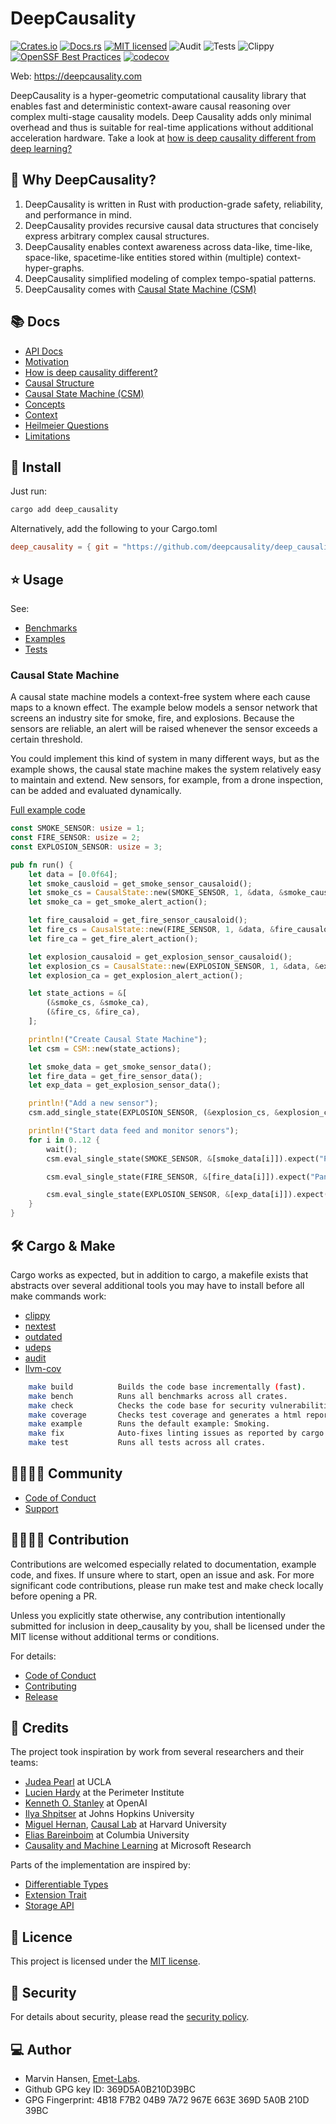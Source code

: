 # DeepCausality

[![Crates.io][crates-badge]][crates-url]
[![Docs.rs][docs-badge]][docs-url]
[![MIT licensed][mit-badge]][mit-url]
![Audit][audit-url]
![Tests][test-url]
![Clippy][clippy-url]
[![OpenSSF Best Practices][ossf-badge]][ossf-url]
[![codecov][codecov-badge]][codecov-url]

[codecov-badge]: https://codecov.io/gh/deepcausality-rs/deep_causality/branch/main/graph/badge.svg?token=W9TA1VVJ7O

[codecov-url]: https://codecov.io/gh/deepcausality-rs/deep_causality

[ossf-badge]: https://bestpractices.coreinfrastructure.org/projects/7568/badge

[ossf-url]:https://bestpractices.coreinfrastructure.org/projects/7568

[crates-badge]: https://img.shields.io/badge/Crates.io-Latest-blue

[crates-url]: https://crates.io/crates/deep_causality

[docs-badge]: https://img.shields.io/badge/Docs.rs-Latest-blue

[docs-url]: https://docs.rs/deep_causality/latest/deep_causality/

[mit-badge]: https://img.shields.io/badge/License-MIT-blue.svg

[mit-url]: https://github.com/deepcausality-rs/deep_causality/blob/main/LICENSE

[audit-url]: https://github.com/deepcausality-rs/deep_causality/actions/workflows/audit.yml/badge.svg

[clippy-url]: https://github.com/deepcausality-rs/deep_causality/actions/workflows/rust-clippy.yml/badge.svg

[test-url]: https://github.com/deepcausality-rs/deep_causality/actions/workflows/run_tests.yml/badge.svg

Web: https://deepcausality.com

DeepCausality is a hyper-geometric computational causality library that enables fast and deterministic context-aware
causal reasoning over complex multi-stage causality models. Deep Causality adds only minimal overhead and thus is
suitable for real-time applications without additional acceleration hardware. Take a look
at [how is deep causality different from deep learning?](docs/difference.md)

## 🤔 Why DeepCausality?

1) DeepCausality is written in Rust with production-grade safety, reliability, and performance in mind.
2) DeepCausality provides recursive causal data structures that concisely express arbitrary complex causal
   structures.
3) DeepCausality enables context awareness across data-like, time-like, space-like, spacetime-like entities stored
   within (multiple) context-hyper-graphs.
4) DeepCausality simplified modeling of complex tempo-spatial patterns.
5) DeepCausality comes with [Causal State Machine (CSM)](docs/causal_state_machine.md)

## 📚 Docs

* [API Docs](https://docs.rs/deep_causality/0.2.4/deep_causality/)
* [Motivation](docs/motivation.md)
* [How is deep causality different?](docs/difference.md)
* [Causal Structure](docs/causal_structure.md)
* [Causal State Machine (CSM)](docs/causal_state_machine.md)
* [Concepts](docs/concepts.md)
* [Context](docs/context.md)
* [Heilmeier Questions](docs/heilmeier_questions.md)
* [Limitations](docs/limitations.md)

## 🚀 Install

Just run:

```bash
cargo add deep_causality
```

Alternatively, add the following to your Cargo.toml

```toml
deep_causality = { git = "https://github.com/deepcausality/deep_causality.git", tag = "0.2.4" }
```

## ⭐ Usage

See:

* [Benchmarks](deep_causality/benches/benchmarks)
* [Examples](deep_causality/examples)
* [Tests](deep_causality/tests)

### Causal State Machine

A causal state machine models a context-free system where each cause maps to a known effect. The example below
models a sensor network that screens an industry site for smoke, fire, and explosions. Because the
sensors are reliable, an alert will be raised whenever the sensor exceeds a certain threshold.

You could implement this kind of system in many different ways, but as the example shows, the causal state machine makes
the system relatively easy to maintain and extend. New sensors, for example, from a drone inspection, can
be added and evaluated dynamically.

[Full example code](deep_causality/examples/csm)

```rust
const SMOKE_SENSOR: usize = 1;
const FIRE_SENSOR: usize = 2;
const EXPLOSION_SENSOR: usize = 3;

pub fn run() {
    let data = [0.0f64];
    let smoke_causloid = get_smoke_sensor_causaloid();
    let smoke_cs = CausalState::new(SMOKE_SENSOR, 1, &data, &smoke_causloid);
    let smoke_ca = get_smoke_alert_action();

    let fire_causaloid = get_fire_sensor_causaloid();
    let fire_cs = CausalState::new(FIRE_SENSOR, 1, &data, &fire_causaloid);
    let fire_ca = get_fire_alert_action();

    let explosion_causaloid = get_explosion_sensor_causaloid();
    let explosion_cs = CausalState::new(EXPLOSION_SENSOR, 1, &data, &explosion_causaloid);
    let explosion_ca = get_explosion_alert_action();

    let state_actions = &[
        (&smoke_cs, &smoke_ca),
        (&fire_cs, &fire_ca),
    ];

    println!("Create Causal State Machine");
    let csm = CSM::new(state_actions);

    let smoke_data = get_smoke_sensor_data();
    let fire_data = get_fire_sensor_data();
    let exp_data = get_explosion_sensor_data();

    println!("Add a new sensor");
    csm.add_single_state(EXPLOSION_SENSOR, (&explosion_cs, &explosion_ca)).expect("Failed to add Explosion sensor");

    println!("Start data feed and monitor senors");
    for i in 0..12 {
        wait();
        csm.eval_single_state(SMOKE_SENSOR, &[smoke_data[i]]).expect("Panic: Smoke sensor failed");

        csm.eval_single_state(FIRE_SENSOR, &[fire_data[i]]).expect("Panic: Fire sensor failed");

        csm.eval_single_state(EXPLOSION_SENSOR, &[exp_data[i]]).expect("Panic: Explosion sensor failed");
    }
}
```

## 🛠️ Cargo & Make

Cargo works as expected, but in addition to cargo, a makefile exists
that abstracts over several additional tools you may have to install
before all make commands work:

* [clippy](https://github.com/rust-lang/rust-clippy)
* [nextest](https://nexte.st/)
* [outdated](https://github.com/kbknapp/cargo-outdated)
* [udeps](https://crates.io/crates/cargo-udeps)
* [audit](https://crates.io/crates/cargo-audit)
* [llvm-cov](https://github.com/taiki-e/cargo-llvm-cov#installation)

```bash 
    make build          Builds the code base incrementally (fast).
    make bench          Runs all benchmarks across all crates.
    make check          Checks the code base for security vulnerabilities.
    make coverage       Checks test coverage and generates a html report.
    make example        Runs the default example: Smoking.
    make fix            Auto-fixes linting issues as reported by cargo and clippy.
    make test           Runs all tests across all crates.
```

## 👩‍👩‍👧‍👦 Community

* [Code of Conduct](CODE_OF_CONDUCT.md)
* [Support](SUPPORT.md)

## 👨‍💻👩‍💻 Contribution

Contributions are welcomed especially related to documentation, example code, and fixes.
If unsure where to start, open an issue and ask. For more significant code contributions,
please run make test and make check locally before opening a PR.

Unless you explicitly state otherwise, any contribution intentionally submitted for inclusion in deep_causality by you,
shall be licensed under the MIT license without additional terms or conditions.

For details:

* [Code of Conduct](CODE_OF_CONDUCT.md)
* [Contributing](CONTRIBUTING.md)
* [Release](RELEASE.md)

## 🙏 Credits

The project took inspiration by work from several researchers and their teams:

* [Judea Pearl](http://bayes.cs.ucla.edu/jp_home.html) at UCLA
* [Lucien Hardy](https://perimeterinstitute.ca/people/lucien-hardy) at the Perimeter Institute
* [Kenneth O. Stanley](https://www.kenstanley.net/home) at OpenAI
* [Ilya Shpitser](https://www.cs.jhu.edu/~ilyas/) at Johns Hopkins University
* [Miguel Hernan](https://www.hsph.harvard.edu/miguel-hernan/), [Causal Lab](https://causalab.sph.harvard.edu/) at
  Harvard University
* [Elias Bareinboim](https://causalai.net/) at Columbia University
* [Causality and Machine Learning](https://www.microsoft.com/en-us/research/group/causal-inference/) at Microsoft
  Research

Parts of the implementation are inspired by:

* [Differentiable Types](https://github.com/tensorflow/swift/blob/main/docs/DifferentiableTypes.md)
* [Extension Trait](http://xion.io/post/code/rust-extension-traits.html)
* [Storage API](https://github.com/petgraph/petgraph/issues/563)

## 📜 Licence

This project is licensed under the [MIT license](LICENSE).

## 👮️ Security

For details about security, please read
the [security policy](https://github.com/deepcausality-rs/deep_causality/blob/main/SECURITY.md).

## 💻 Author

* Marvin Hansen, [Emet-Labs](https://emet-labs.com/).
* Github GPG key ID: 369D5A0B210D39BC
* GPG Fingerprint: 4B18 F7B2 04B9 7A72 967E 663E 369D 5A0B 210D 39BC
